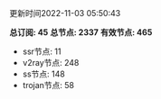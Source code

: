 更新时间2022-11-03 05:50:43

**总订阅: 45**
**总节点: 2337**
**有效节点: 465**
- ssr节点: 11
- v2ray节点: 248
- ss节点: 148
- trojan节点: 58
